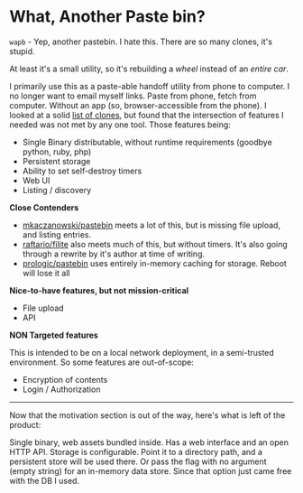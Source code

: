What, Another Paste bin?
========================

`wapb` - Yep, another pastebin. I hate this. There are so many clones, it's stupid.


At least it's a small utility, so it's rebuilding a _wheel_ instead of an _entire car_.


I primarily use this as a paste-able handoff utility from phone to computer. I no longer want to email myself links. Paste from phone, fetch from computer. Without an app (so, browser-accessible from the phone). I looked at a solid [list of clones](https://github.com/awesome-selfhosted/awesome-selfhosted#pastebins), but found that the intersection of features I needed was not met by any one tool. Those features being:


- Single Binary distributable, without runtime requirements (goodbye python, ruby, php)
- Persistent storage
- Ability to set self-destroy timers
- Web UI
- Listing / discovery


**Close Contenders**

- [mkaczanowski/pastebin](https://github.com/mkaczanowski/pastebin) meets a lot of this, but is missing file upload, and listing entries.
- [raftario/filite](https://github.com/raftario/filite) also meets much of this, but without timers. It's also going through a rewrite by it's author at time of writing.
- [prologic/pastebin](https://github.com/prologic/pastebin) uses entirely in-memory caching for storage. Reboot will lose it all

**Nice-to-have features, but not mission-critical**

- File upload
- API


**NON Targeted features**

This is intended to be on a local network deployment, in a semi-trusted environment. So some features are out-of-scope:

- Encryption of contents
- Login / Authorization

---

Now that the motivation section is out of the way, here's what is left of the product:

Single binary, web assets bundled inside. Has a web interface and an open HTTP API. Storage is configurable. Point it to a directory path, and a persistent store will be used there. Or pass the flag with no argument (empty string) for an in-memory data store. Since that option just came free with the DB I used.
